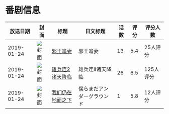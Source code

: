 # 番剧信息

|放送日期|封面|标题|日文标题|话数|评分|评分人数|
|---|---|---|---|---|---|---|
|2019-01-24|![封面](https://lain.bgm.tv/pic/cover/c/0e/43/223129_Dsg0H.jpg)|[邪王追妻](https://bangumi.tv/subject/223129)|邪王追妻|13|5.4|25人评分|
|2019-01-24|![封面](https://lain.bgm.tv/pic/cover/c/71/ec/244232_lwjHn.jpg)|[雄兵连2诸天降临](https://bangumi.tv/subject/244232)|雄兵连Ⅱ诸天降临|26|6.5|125人评分|
|2019-01-24|![封面](https://lain.bgm.tv/pic/cover/c/81/5d/417253_z86Ib.jpg)|[我们仍在地面之下](https://bangumi.tv/subject/417253)|僕らまだアンダーグラウンド|1|5.8|12人评分|
